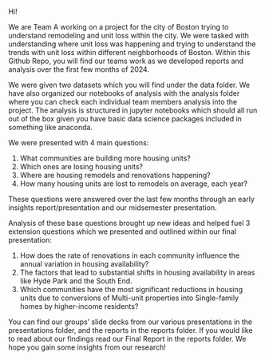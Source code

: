 Hi!

We are Team A working on a project for the city of Boston trying to understand remodeling and unit loss within the city. We were tasked with understanding where unit loss was happening and trying to understand the trends with unit loss within different neighborhoods of Boston. Within this Github Repo, you will find our teams work as we developed reports and analysis over the first few months of 2024. 

We were given two datasets which you will find under the data folder. We have also organized our notebooks of analysis with the analysis folder where you can check each individual team members analysis into the project. The analysis is structured in jupyter notebooks which should all run out of the box given you have basic data science packages included in something like anaconda.

We were presented with 4 main questions:

  1. What communities are building more housing units? 
  2. Which ones are losing housing units? 
  3. Where are housing remodels and renovations happening? 
  4. How many housing units are lost to remodels on average, each year?

These questions were answered over the last few months through an early insights report/presentation and our midsemester presentation.

Analysis of these base questions brought up new ideas and helped fuel 3 extension questions which we presented and outlined within our final presentation: 

  1. How does the rate of renovations in each community influence the annual variation in housing availability?
  2. The factors that lead to substantial shifts in housing availability in areas like Hyde Park and the South End.
  3. Which communities have the most significant reductions in housing units due to conversions of Multi-unit properties into Single-family homes by higher-income residents?


You can find our groups’ slide decks from our various presentations in the presentations folder, and the reports in the reports folder. If you would like to read about our findings read our Final Report in the reports folder. We hope you gain some insights from our research!




